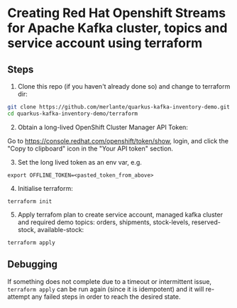 # Creating Red Hat Openshift Streams for Apache Kafka cluster, topics and service account using terraform

## Steps

1. Clone this repo (if you haven't already done so) and change to terraform dir:
```bash
git clone https://github.com/merlante/quarkus-kafka-inventory-demo.git
cd quarkus-kafka-inventory-demo/terraform
```
2. Obtain a long-lived OpenShift Cluster Manager API Token:

Go to https://console.redhat.com/openshift/token/show, login, and click the "Copy to clipboard" icon in the "Your API token" section.

3. Set the long lived token as an env var, e.g.
```
export OFFLINE_TOKEN=<pasted_token_from_above> 
```
4. Initialise terraform:
```
terraform init
```
5. Apply terrafom plan to create service account, managed kafka cluster and required demo topics: orders, shipments, stock-levels, reserved-stock, available-stock:
```
terraform apply
```
## Debugging
If something does not complete due to a timeout or intermittent issue, ```terraform apply``` can be run again (since it is idempotent) and it will re-attempt any failed steps in order to reach the desired state.
